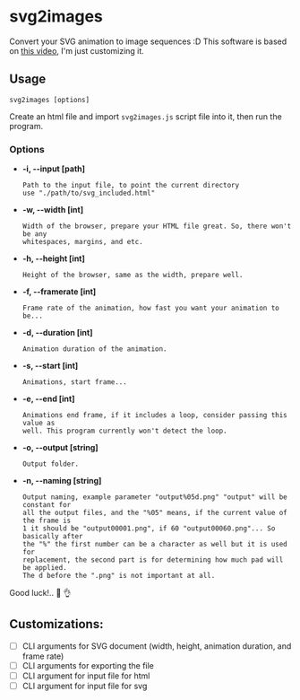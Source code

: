 # svg2images

Convert your SVG animation to image sequences :D
This software is based on [this video](https://www.youtube.com/watch?v=YoT0BlR-kTo), I'm just customizing it.

## Usage

```
svg2images [options]
```

Create an html file and import `svg2images.js` script file into it, then run the program.

### Options

* **-i, --input [path]**
	```text
	Path to the input file, to point the current directory
	use "./path/to/svg_included.html"
	```
*	**-w, --width [int]**
	```text
	Width of the browser, prepare your HTML file great. So, there won't be any
	whitespaces, margins, and etc.
	```
*	**-h, --height [int]**
	```text
	Height of the browser, same as the width, prepare well.
	```
*	**-f, --framerate [int]**
	```text
	Frame rate of the animation, how fast you want your animation to be...
	```
*	**-d, --duration [int]**
	```text
	Animation duration of the animation.
	```
*	**-s, --start [int]**
	```text
	Animations, start frame...
	```
*	**-e, --end [int]**
	```text
	Animations end frame, if it includes a loop, consider passing this value as
	well. This program currently won't detect the loop.
	```
*	**-o, --output [string]**
	```text
	Output folder.
	```
*	**-n, --naming [string]**
	```text
	Output naming, example parameter "output%05d.png" "output" will be constant for
	all the output files, and the "%05" means, if the current value of the frame is
	1 it should be "output00001.png", if 60 "output00060.png"... So basically after
	the "%" the first number can be a character as well but it is used for
	replacement, the second part is for determining how much pad will be applied.
	The d before the ".png" is not important at all.
	```

Good luck!.. :100: :ok_hand:

## Customizations:

- [ ] CLI arguments for SVG document (width, height, animation duration, and frame rate)
- [ ] CLI arguments for exporting the file
- [ ] CLI argument for input file for html
- [ ] CLI argument for input file for svg
